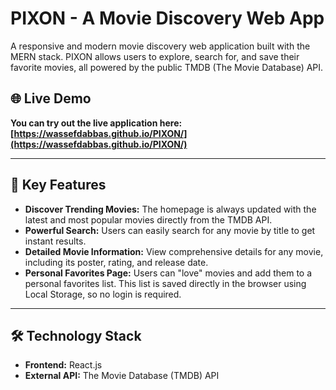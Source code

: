 # PIXON - A Movie Discovery Web App

A responsive and modern movie discovery web application built with the MERN stack. PIXON allows users to explore, search for, and save their favorite movies, all powered by the public TMDB (The Movie Database) API.

<!-- If you have a live link for PIXON, put it here. This is the most important part! -->
## 🌐 Live Demo

**You can try out the live application here: [https://wassefdabbas.github.io/PIXON/](https://wassefdabbas.github.io/PIXON/)**

---

## 🚀 Key Features

*   **Discover Trending Movies:** The homepage is always updated with the latest and most popular movies directly from the TMDB API.
*   **Powerful Search:** Users can easily search for any movie by title to get instant results.
*   **Detailed Movie Information:** View comprehensive details for any movie, including its poster, rating, and release date.
*   **Personal Favorites Page:** Users can "love" movies and add them to a personal favorites list. This list is saved directly in the browser using Local Storage, so no login is required.

---

## 🛠️ Technology Stack

*   **Frontend:** React.js
*   **External API:** The Movie Database (TMDB) API
